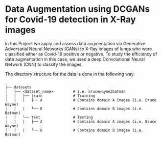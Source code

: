 # Data Augmentation using DCGANs for Covid-19 detection in X-Ray images
In this Project we apply and assess data augmentation via Generative Adversarial Neural Networks (GANs) to X-Ray images of lungs who were classified either as Covid-19 positive or negative. 
To study the efficiency of data augmentation in this case, we used a deep Convolutional Neural Network (CNN) to classify the  images.

The directory structure for the data is done in the following way:

    .
    ├── datasets                   
    |   ├── <dataset_name>         # i.e. brucewayne2batman
    |   |   ├── train              # Training
    |   |   |   ├── A              # Contains domain A images (i.e. Bruce Wayne)
    |   |   |   └── B              # Contains domain B images (i.e. Batman)
    |   |   └── test               # Testing
    |   |   |   ├── A              # Contains domain A images (i.e. Bruce Wayne)
    |   |   |   └── B              # Contains domain B images (i.e. Batman)
